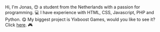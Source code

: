 Hi, I'm Jonas, 😊
a student from the Netherlands with a passion for programming. 💻
I have experience with HTML, CSS, Javascript, PHP and Python. 😋
My biggest project is Yixboost Games, would you like to see it? Click <a href='http://yixboost.nl.eu.org'>here</a>. 🎮
